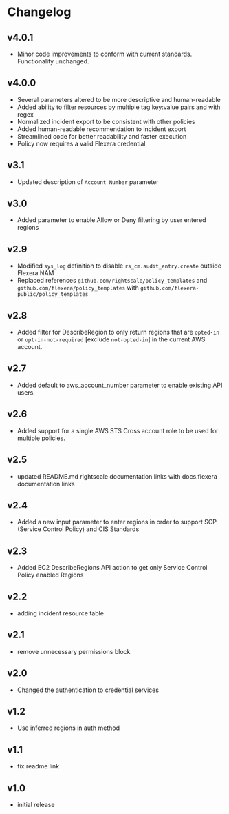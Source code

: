 # Changelog

## v4.0.1

- Minor code improvements to conform with current standards. Functionality unchanged.

## v4.0.0

- Several parameters altered to be more descriptive and human-readable
- Added ability to filter resources by multiple tag key:value pairs and with regex
- Normalized incident export to be consistent with other policies
- Added human-readable recommendation to incident export
- Streamlined code for better readability and faster execution
- Policy now requires a valid Flexera credential

## v3.1

- Updated description of `Account Number` parameter

## v3.0

- Added parameter to enable Allow or Deny filtering by user entered regions

## v2.9

- Modified `sys_log` definition to disable `rs_cm.audit_entry.create` outside Flexera NAM
- Replaced references `github.com/rightscale/policy_templates` and `github.com/flexera/policy_templates` with `github.com/flexera-public/policy_templates`

## v2.8

- Added filter for DescribeRegion to only return regions that are `opted-in` or `opt-in-not-required` [exclude `not-opted-in`] in the current AWS account.

## v2.7

- Added default to aws_account_number parameter to enable existing API users.

## v2.6

- Added support for a single AWS STS Cross account role to be used for multiple policies.

## v2.5

- updated README.md rightscale documentation links with docs.flexera documentation links

## v2.4

- Added a new input parameter to enter regions in order to support SCP (Service Control Policy) and CIS Standards

## v2.3

- Added EC2 DescribeRegions API action to get only Service Control Policy enabled Regions

## v2.2

- adding incident resource table

## v2.1

- remove unnecessary permissions block

## v2.0

- Changed the authentication to credential services

## v1.2

- Use inferred regions in auth method

## v1.1

- fix readme link

## v1.0

- initial release
